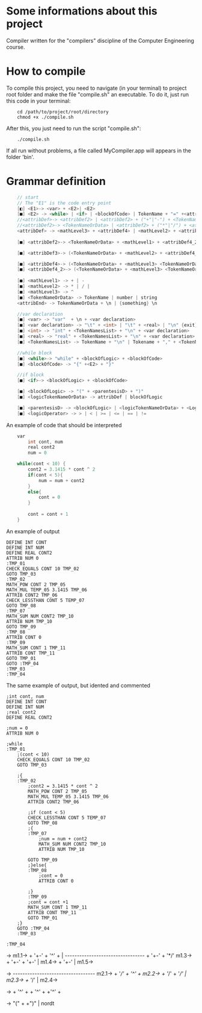 # Some informations about this project
Compiler written for the "compilers" discipline of the Computer Engineering
course.

# How to compile
To compile this project, you need to navigate (in your terminal) to project root folder and make the file "compile.sh" an executable.
To do it, just run this code in your terminal:

```shell
    cd /path/to/project/root/directory
    chmod +x ./compile.sh
```

After this, you just need to run the script "compile.sh":

```shell
    ./compile.sh
```

If all run without problems, a file called MyCompiler.app will appears in the
folder 'bin'.

# Grammar definition

```c++
    // start
    // The "E1" is the code entry point
    [◧] <E1>-> <var> + <E2>| <E2>
    [■] <E2> -> <while> | <if> | <blockOfCode> | TokenName + "=" +<attribDef> | {exit}
    //<attribDef>-> <attribDef2> | <attribDef2> + ("+"|"-") + <TokenNameOrData>
    //<attribDef2>-> <TokenNameOrData> | <attribDef2> + ("*"|"/") + <attribDef2>
    <attribDef> -> <mathLevel3> + <attribDef4> | <mathLevel2> + <attribDef4> | <mathLevel1> + attribDef4> | attribDef4;
 
    [■] <attribDef2>-> <TokenNameOrData> + <mathLevel1> + <attribDef4_2> + <attribDef>| <attribEnd> |

    [■] <attribDef3>-> (<TokenNameOrData> + <mathLevel2> + <attribDef4_2>) + <attribDef> | <attribEnd> | <attribDef2>

    [■] <attribDef4>-> (<TokenNameOrData> + <mathLevel3> <TokenNameOrData>) + <attribDef>| <attribEnd> |<attribDef3>
    [■] <attribDef4_2>-> (<TokenNameOrData> + <mathLevel3> <TokenNameOrData>) + <attribDef>| <attribEnd> |<TokenNameOrData>
    
    [■] <mathLevel1> -> + | - 
    [■] <mathLevel2> -> * | / | 
    [■] <mathLevel3> -> ^
    [■] <TokenNameOrData> -> TokenName | number | string
    <attribEnd> -> TokenNameOrData + \n | {something} \n

    //var declaration
    [■] <var> -> "var"  + \n + <var declaration>
    [■] <var declaration> -> "\t" + <int> | "\t" + <real> | "\n" {exit}
    [■] <int> -> "int" + <TokenNamesList> + "\n" + <var declaration>
    [■] <real> -> "real" + <TokenNamesList> + "\n" + <var declaration>
    [■] <TokenNamesList> -> TokenName + "\n" | Tokename + "," + <TokenNamesList>

    //while block
    [■] <while>-> "while" + <blockOfLogic> + <blockOfCode>
    [■] <blockOfCode> -> "{" +<E2> + "}"

    //if block
    [■] <if>-> <blockOfLogic> + <blockOfCode>

    [■] <blockOfLogic> -> "(" + <parentesisD> + ")"
    [■] <logicTokenNameOrData> -> attribDef | blockOfLogic

    [■] <parentesisD> -> <blockOfLogic> | <logicTokenNameOrData> + <LogicOperator> + <logicTokenNameOrData> 
    [■] <logicOperator> -> > | < | >= | <= | == | !=
```

An example of code that should be interpreted

```c++
    var
        int cont, num
        real cont2 
        num = 0

    while(cont < 10) {
        cont2 = 3.1415 * cont ^ 2 
        if(cont < 5){
            num = num + cont2
        }
        else{
            cont = 0
        }
        
        cont = cont + 1
    }
```

An example of output
```assembly
DEFINE INT CONT
DEFINE INT NUM
DEFINE REAL CONT2
ATTRIB NUM 0
:TMP_01
CHECK_EQUALS CONT 10 TMP_02
GOTO TMP_03
:TMP_02
MATH_POW CONT 2 TMP_05
MATH_MUL TEMP_05 3.1415 TMP_06
ATTRIB CONT2 TMP_06
CHECK_LESSTHAN CONT 5 TEMP_07
GOTO TMP_08
:TMP_07
MATH_SUM NUM CONT2 TMP_10
ATTRIB NUM TMP_10
GOTO TMP_09
:TMP_08
ATTRIB CONT 0
:TMP_09
MATH_SUM CONT 1 TMP_11
ATTRIB CONT TMP_11
GOTO TMP_01
GOTO :TMP_04
:TMP_03
:TMP_04

```

The same example of output, but idented and commented
```assembly
;int cont, num
DEFINE INT CONT
DEFINE INT NUM
;real cont2
DEFINE REAL CONT2

;num = 0
ATTRIB NUM 0

;while
:TMP_01
    ;(cont < 10)
    CHECK_EQUALS CONT 10 TMP_02
    GOTO TMP_03
    
    ;{
    :TMP_02
        ;cont2 = 3.1415 * cont ^ 2
        MATH_POW CONT 2 TMP_05
        MATH_MUL TEMP_05 3.1415 TMP_06
        ATTRIB CONT2 TMP_06

        ;if (cont < 5)
        CHECK_LESSTHAN CONT 5 TEMP_07
        GOTO TMP_08
        ;{
        :TMP_07
            ;num = num + cont2
            MATH_SUM NUM CONT2 TMP_10
            ATTRIB NUM TMP_10

        GOTO TMP_09
        ;}else{
        :TMP_08
            ;cont = 0
            ATTRIB CONT 0
        
        ;}
        :TMP_09
        ;cont = cont +1    
        MATH_SUM CONT 1 TMP_11
        ATTRIB CONT TMP_11
        GOTO TMP_01
    ;}
    GOTO :TMP_04
    :TMP_03

:TMP_04
```


<m1> -> 
     m1.1->   <m2> + '+-' <m2> + '^' + <m1> |
       --------------------------------- <m2> + '+-' <m2> + '*/' <m1> 
     m1.3->   <m2> + '+-' <m2> + '+-' <m1> |
     m1.4->   <m2> + '+-' <m2> |
     m1.5->   <m2>

<m2> -> 
   ---------------------------------- m2.1-> <m3> + '*/' <m3> + '^' + <m1>
    m2.2-> <m3> + '*/' <m3> + '*/' <m1> |
    m2.3-> <m3> + '*/' <m3> |
    m2.4-> <m3>


<m3> -> <m4> + '^' + <m4>
        <m4> + '^' + <m4> +'^' + <m1>


<m4> -> "(" + <m1> +")" | nordt

